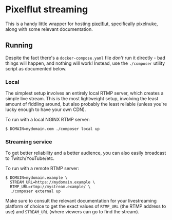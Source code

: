 # Pixelflut streaming

This is a handy little wrapper for hosting
[pixelflut](https://github.com/defnull/pixelflut), specifically pixelnuke,
along with some relevant documentation.

## Running

Despite the fact there's a `docker-compose.yaml` file *don't* run it directly -
bad things will happen, and nothing will work! Instead, use the `./composer`
utility script as documented below.

### Local

The simplest setup involves an entirely local RTMP server, which creates a
simple live stream. This is the most lightweight setup, involving the least
amount of fiddling around, but also probably the least reliable (unless you're
lucky enough to have your own CDN).

To run with a local NGINX RTMP server:

    $ DOMAIN=mydomain.com ./composer local up

### Streaming service

To get better reliability and a better audience, you can also easily broadcast
to Twitch/YouTube/etc.

To run with a remote RTMP server:

    $ DOMAIN=mydomain.example \
      STREAM_URL=https://mydomain.example \
      RTMP_URL=rtmp://mystream.example/ \
      ./composer external up

Make sure to consult the relevant documentation for your livestreaming platform
of choice to get the exact values of `RTMP_URL` (the RTMP address to use) and
`STREAM_URL` (where viewers can go to find the stream).

